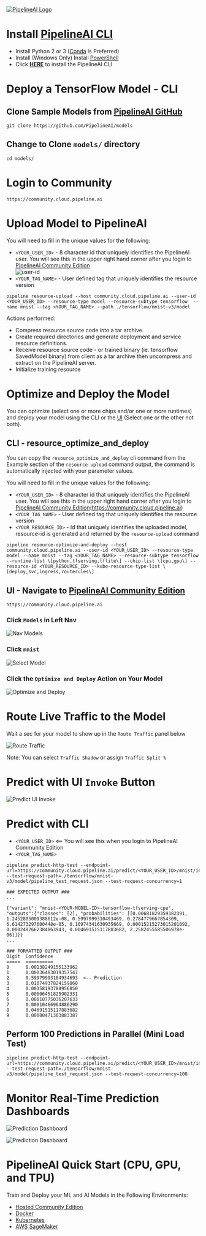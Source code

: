 [![PipelineAI Logo](http://pipeline.ai/assets/img/logo/pipelineai-community-logo.png)](https://community.cloud.pipeline.ai)

# Install [PipelineAI CLI](../README.md#install-pipelinecli)
* Install Python 2 or 3 ([Conda](https://conda.io/docs/install/quick.html) is Preferred)
* Install (Windows Only) Install [PowerShell](https://github.com/PowerShell/PowerShell/tree/master/docs/installation) 
* Click [**HERE**](../README.md#install-pipelinecli) to install the PipelineAI CLI

# Deploy a TensorFlow Model - CLI
## Clone Sample Models from [PipelineAI GitHub](https://github.com/PipelineAI/models)
```
git clone https://github.com/PipelineAI/models
```

## Change to Clone `models/` directory
```
cd models/
```

# Login to Community
```
https://community.cloud.pipeline.ai
```

# Upload Model to PipelineAI

You will need to fill in the unique values for the following:
* `<YOUR_USER_ID>`  - 8 character id that uniquely identifies the PipelineAI user.  You will see this in the upper right hand corner after you login to [PipelineAI Community Edition](https://community.cloud.pipeline.ai)</br>
![user-id](https://pipeline.ai/assets/img/user-id.png)
* `<YOUR_TAG_NAME>` - User defined tag that uniquely identifies the resource version
```
pipeline resource-upload --host community.cloud.pipeline.ai --user-id <YOUR_USER_ID> --resource-type model --resource-subtype tensorflow  --name mnist --tag <YOUR_TAG_NAME> --path ./tensorflow/mnist-v3/model
```

Actions performed:
* Compress resource source code into a tar archive.
* Create required directories and generate deployment and service resource definitions.
* Receive resource source code - or trained binary (ie. tensorflow SavedModel binary)
  from client as a tar archive then uncompress and extract on the PipelineAI server.
* Initialize training resource

# Optimize and Deploy the Model
You can optimize (select one or more chips and/or one or more runtimes) and deploy your model using the CLI or the [UI](https://community.cloud.pipeline.ai) (Select one or the other not both).

## CLI - resource_optimize_and_deploy
You can copy the `resource_optimize_and_deploy` cli command from the Example section of the `resource-upload` command output, the command is automatically injected with your parameter values.
 
You will need to fill in the unique values for the following:
* `<YOUR_USER_ID>`  - 8 character id that uniquely identifies the PipelineAI user.  You will see this in the upper right hand corner after you login to [PipelineAI Community Edition](https://community.cloud.pipeline.ai)(https://community.cloud.pipeline.ai)
* `<YOUR_TAG_NAME>` - User defined tag that uniquely identifies the resource version
* `<YOUR_RESOURCE_ID>` - Id that uniquely identifies the uploaded model, resource-id is generated and returned by the `resource-upload` command
```
pipeline resource-optimize-and-deploy --host community.cloud.pipeline.ai --user-id <YOUR_USER_ID> --resource-type model --name mnist --tag <YOUR_TAG_NAME> --resource-subtype tensorflow --runtime-list \[python,tfserving,tflite\] --chip-list \[cpu,gpu\] --resource-id <YOUR_RESOURCE_ID> --kube-resource-type-list \[deploy,svc,ingress,routerules\]
```
## UI - Navigate to [PipelineAI Community Edition](https://community.cloud.pipeline.ai)
```
https://community.cloud.pipeline.ai
```

### Click `Models` in Left Nav
![Nav Models](https://pipeline.ai/assets/img/nav-models.png)

### Click `mnist`
![Select Model](https://pipeline.ai/assets/img/select-model.png)


### Click the `Optimize and Deploy` Action on Your Model
![Optimize and Deploy](https://pipeline.ai/assets/img/trained-models.png)

# Route Live Traffic to the Model
Wait a sec for your model to show up in the `Route Traffic` panel below

![Route Traffic](https://pipeline.ai/assets/img/route-traffic-2.png)

Note: You can select `Traffic Shadow` or assign `Traffic Split %` 

# Predict with UI `Invoke` Button
![Predict UI Invoke](https://pipeline.ai/assets/img/model-invoke.png)

# Predict with CLI
* `<YOUR_USER_ID>` <== You will see this when you login to PipelineAI Community Edition
* `<YOUR_TAG_NAME>`
```
pipeline predict-http-test --endpoint-url=https://community.cloud.pipeline.ai/predict/<YOUR_USER_ID>/mnist/invoke --test-request-path=./tensorflow/mnist-v3/model/pipeline_test_request.json --test-request-concurrency=1

### EXPECTED OUTPUT ###
...

{"variant": "mnist-<YOUR-MODEL-ID>-tensorflow-tfserving-cpu", "outputs":{"classes": [2], "probabilities": [[0.00681829359382391, 1.2452805009388612e-08, 0.5997999310493469, 0.2784779667854309, 6.614273297600448e-05, 0.10974341630935669, 0.00015215273015201092, 0.0002482662384863943, 0.004691515117883682, 2.2582455585506978e-06]]}}
...

### FORMATTED OUTPUT ###
Digit  Confidence
=====  ==========
0      0.00138249155133962
1      0.00036483019357547
2      0.59979993104934693  <-- Prediction
3      0.01074937824159860
4      0.00158193788956850
5      0.00006451825902331
6      0.00010775036207633
7      0.00010466964886290
8      0.04691515117883682   
9      0.00000471303883387
```

## Perform 100 Predictions in Parallel (Mini Load Test)
```
pipeline predict-http-test --endpoint-url=https://community.cloud.pipeline.ai/predict/<YOUR_USER_ID>/mnist/invoke --test-request-path=./tensorflow/mnist-v3/model/pipeline_test_request.json --test-request-concurrency=100
```

# Monitor Real-Time Prediction Dashboards

![Prediction Dashboard](http://pipeline.ai/assets/img/multi-cloud-prediction-dashboard.png)

![Prediction Dashboard](http://pipeline.ai/assets/img/request-metrics-breakdown.png)

# PipelineAI Quick Start (CPU, GPU, and TPU)
Train and Deploy your ML and AI Models in the Following Environments:
* [Hosted Community Edition](/docs/quickstart/community)
* [Docker](/docs/quickstart/docker)
* [Kubernetes](/docs/quickstart/kubernetes)
* [AWS SageMaker](/docs/quickstart/sagemaker)
